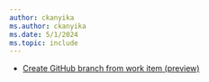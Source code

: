 ```yaml
---
author: ckanyika
ms.author: ckanyika
ms.date: 5/1/2024
ms.topic: include
---
```


- [Create GitHub branch from work item (preview)](#create-github-branch-from-work-item)